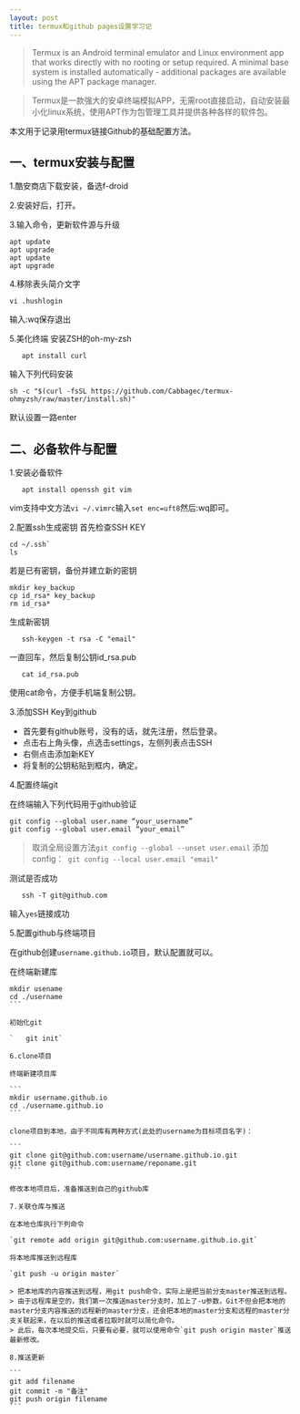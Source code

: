 ```yaml
---
layout: post
title: termux和github pages设置学习记
---
```

> Termux is an Android terminal emulator and Linux environment app that works directly with no rooting or setup required. A minimal base system is installed automatically - additional packages are available using the APT package manager.

> Termux是一款强大的安卓终端模拟APP，无需root直接启动，自动安装最小化linux系统，使用APT作为包管理工具并提供各种各样的软件包。

本文用于记录用termux链接Github的基础配置方法。
<!-- more -->
## 一、termux安装与配置

1.酷安商店下载安装，备选f-droid

2.安装好后，打开。

3.输入命令，更新软件源与升级

```
apt update
apt upgrade
apt update
apt upgrade
```

4.移除表头简介文字

```
vi .hushlogin
```

输入:wq保存退出

5.美化终端
安装ZSH的oh-my-zsh

`	apt install curl`

输入下列代码安装

`sh -c "$(curl -fsSL https://github.com/Cabbagec/termux-ohmyzsh/raw/master/install.sh)"`

默认设置一路enter

## 二、必备软件与配置

1.安装必备软件

`	apt install openssh git vim`

vim支持中文方法`vi ~/.vimrc`输入`set enc=uft8`然后:wq即可。

2.配置ssh生成密钥
首先检查SSH KEY

```
cd ~/.ssh`
ls
```

若是已有密钥，备份并建立新的密钥

```
mkdir key_backup
cp id_rsa* key_backup
rm id_rsa*
```

生成新密钥

`	ssh-keygen -t rsa -C "email"`

一直回车，然后复制公钥id\_rsa.pub

`	cat id_rsa.pub`

使用cat命令，方便手机端复制公钥。

3.添加SSH Key到github

* 首先要有github账号，没有的话，就先注册，然后登录。
* 点击右上角头像，点选击settings，左侧列表点击SSH
* 右侧点击添加新KEY
* 将复制的公钥粘贴到框内，确定。

4.配置终端git

在终端输入下列代码用于github验证

```
git config --global user.name “your_username”
git config --global user.email “your_email”
```

> 取消全局设置方法`git config --global --unset user.email`
> 添加config：` git config --local user.email "email"`

测试是否成功

`	ssh -T git@github.com`

输入`yes`链接成功

5.配置github与终端项目

在github创建`username.github.io`项目，默认配置就可以。

在终端新建库

````
mkdir usename
cd ./username
```

初始化git

`	git init`

6.clone项目

终端新建项目库

```
mkdir username.github.io
cd ./username.github.io
```

clone项目到本地，由于不同库有两种方式(此处的username为目标项目名字)：

```
git clone git@github.com:username/username.github.io.git
git clone git@github.com:username/reponame.git
```

修改本地项目后，准备推送到自己的github库

7.关联仓库与推送

在本地仓库执行下列命令

`git remote add origin git@github.com:username.github.io.git`

将本地库推送到远程库

`git push -u origin master`

> 把本地库的内容推送到远程，用git push命令，实际上是把当前分支master推送到远程。
> 由于远程库是空的，我们第一次推送master分支时，加上了-u参数，Git不但会把本地的master分支内容推送的远程新的master分支，还会把本地的master分支和远程的master分支关联起来，在以后的推送或者拉取时就可以简化命令。
> 此后，每次本地提交后，只要有必要，就可以使用命令`git push origin master`推送最新修改。

8.推送更新

```
git add filename
git commit -m "备注"
git push origin filename
```

